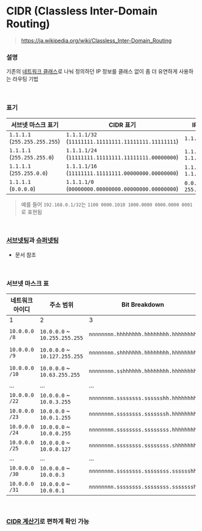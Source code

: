 CIDR (Classless Inter-Domain Routing)
===
>https://ja.wikipedia.org/wiki/Classless_Inter-Domain_Routing

### 설명
기존의 [네트워크 클래스](../ip-class/README.md)로 나눠 정의하던 IP 정보를 클래스 없이 좀 더 유연하게 사용하는 라우팅 기법

<br>

### 표기
|서브넷 마스크 표기|CIDR 표기|IP 주소 표기|
|-|-|-|
|`1.1.1.1`<br>(`255.255.255.255`)|`1.1.1.1/32`<br>(`11111111.11111111.11111111.11111111`)|`1.1.1.1`|
|`1.1.1.1`<br>(`255.255.255.0`)|`1.1.1.1/24`<br>(`11111111.11111111.11111111.00000000`)|`1.1.1.0` ~ `1.1.1.255`|
|`1.1.1.1`<br>(`255.255.0.0`)|`1.1.1.1/16`<br>(`11111111.11111111.00000000.00000000`)|`1.1.0.0` ~ `1.1.255.255`|
|`1.1.1.1`<br>(`0.0.0.0`)|`1.1.1.1/0`<br>(`00000000.00000000.00000000.00000000`)|`0.0.0.0` ~ `255.255.255.255`|
>예를 들어 `192.168.0.1/32`는 `1100 0000.1010 1000.0000 0000.0000 0001`로 표현됨

<br>

### [서브넷팅](../ip-class/README.md#서브넷팅)과 [슈퍼넷팅](../ip-class/README.md#슈퍼넷팅)
* 문서 참조

<br>

### 서브넷 마스크 표
|네트워크 아이디|주소 범위|Bit Breakdown|서브넷 마스크|호스트|
|-|-|-|-|-|
|1|2|3|4|5|
|`10.0.0.0 /8`|`10.0.0.0` ~ `10.255.255.255`|`nnnnnnnn.hhhhhhhh.hhhhhhhh.hhhhhhhh`|`255.0.0.0`|2<sup>24</sup> (16777216)|
|`10.0.0.0 /9`|`10.0.0.0` ~ `10.127.255.255`|`nnnnnnnn.shhhhhhh.hhhhhhhh.hhhhhhhh`|`255.128.0.0`|2<sup>23</sup> (8388608)|
|`10.0.0.0 /10`|`10.0.0.0` ~ `10.63.255.255`|`nnnnnnnn.sshhhhhh.hhhhhhhh.hhhhhhhh`|`255.192.0.0`|2<sup>22</sup> (4194304)|
|...|...|...|...|...|
|`10.0.0.0 /22`|`10.0.0.0` ~ `10.0.3.255`|`nnnnnnnn.ssssssss.sssssshh.hhhhhhhh`|`255.255.252.0`|2<sup>10</sup> (1024)|
|`10.0.0.0 /23`|`10.0.0.0` ~ `10.0.1.255`|`nnnnnnnn.ssssssss.sssssssh.hhhhhhhh`|`255.255.254.0`|2<sup>9</sup> (512)|
|`10.0.0.0 /24`|`10.0.0.0` ~ `10.0.0.255`|`nnnnnnnn.ssssssss.ssssssss.hhhhhhhh`|`255.255.255.0`|2<sup>8</sup> (256)|
|`10.0.0.0 /25`|`10.0.0.0` ~ `10.0.0.127`|`nnnnnnnn.ssssssss.ssssssss.shhhhhhh`|`255.255.255.128`|2<sup>7</sup> (128)|
|...|...|...|...|...|
|`10.0.0.0 /30`|`10.0.0.0` ~ `10.0.0.3`|`nnnnnnnn.ssssssss.ssssssss.sssssshh`|`255.255.255.252`|2<sup>2</sup> (4)|
|`10.0.0.0 /31`|`10.0.0.0` ~ `10.0.0.1`|`nnnnnnnn.ssssssss.ssssssss.sssssssh`|`255.255.255.254`|2<sup>1</sup> (2)|

<br>

### [CIDR 계산기](https://www.google.com/search?newwindow=1&q=cidr+calculator)로 편하게 확인 가능

<br>
